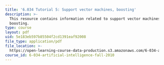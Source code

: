 ```yaml
---
title: '6.034 Tutorial 5: Support vector machines, boosting'
description: >-
  This resource contains information related to support vector machines,
  boosting.
type: course
layout: pdf
uid: 5e183eb597b85504f2cd1391eaf92008
file_type: application/pdf
file_location: >-
  https://open-learning-course-data-production.s3.amazonaws.com/6-034-artificial-intelligence-fall-2010/5e183eb597b85504f2cd1391eaf92008_MIT6_034F10_tutor05.pdf
course_id: 6-034-artificial-intelligence-fall-2010
---
```


